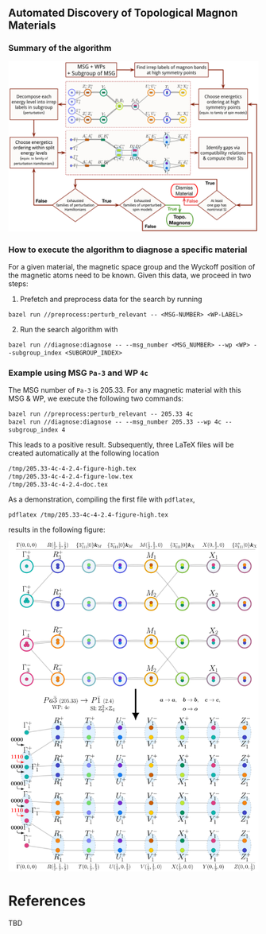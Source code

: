 ## Automated Discovery of Topological Magnon Materials
### Summary of the algorithm
<img src="./notes/new_algorithm.svg">

### How to execute the algorithm to diagnose a specific material
For a given material, the magnetic space group and the Wyckoff position of the magnetic atoms need to be known. Given this data, we proceed in two steps:
1. Prefetch and preprocess data for the search by running
```
bazel run //preprocess:perturb_relevant -- <MSG-NUMBER> <WP-LABEL>
```
2.  Run the search algorithm with
```
bazel run //diagnose:diagnose -- --msg_number <MSG_NUMBER> --wp <WP> --subgroup_index <SUBGROUP_INDEX>
```
### Example using MSG `Pa-3` and WP `4c`
The MSG number of `Pa-3` is 205.33. For any magnetic material with this MSG & WP, we execute the following two commands:
```
bazel run //preprocess:perturb_relevant -- 205.33 4c
bazel run //diagnose:diagnose -- --msg_number 205.33 --wp 4c --subgroup_index 4
```

This leads to a positive result. Subsequently, three LaTeX files will be created automatically at the following location
```
/tmp/205.33-4c-4-2.4-figure-high.tex
/tmp/205.33-4c-4-2.4-figure-low.tex
/tmp/205.33-4c-4-2.4-doc.tex
```
As a demonstration, compiling the first file with `pdflatex`,
```
pdflatex /tmp/205.33-4c-4-2.4-figure-high.tex
```
results in the following figure:

<img src="./data/205.33-4c-4-2.4-figure-high.svg">


# References
TBD
